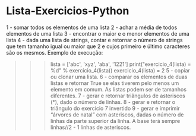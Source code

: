 # Lista-Exercicios-Python
1 - somar todos os elementos de uma lista
2 - achar a média de todos elementos de uma lista
3 -  encontrar o maior e o menor elementos de uma lista
4 - dada uma lista de strings, contar e retornar o número de
strings que tem tamanho igual ou maior que 2 e cujos primeiro
e último caracteres são os mesmos.
Exemplo de execução:
  >>> lista = ['abc', 'xyz', 'aba', '1221']
  >>> print("exercicio_4(lista) = %d" % exercicio_4(lista))
  exercicio_4(lista) = 2
 5 - copiar ou clonar uma lista.
 6 - comparar os elementos de duas listas e retornar True se elas
tiverem pelo menos um elemento em comum. As listas podem
ser de tamanhos diferentes.
7 - gerar e retornar triângulos de asteriscos (*), dado o número de
linhas.
8 -  gerar e retornar o triângulo do exercício 7 invertido
9 - gerar e imprimir “árvores de natal” com asteriscos, dadas o número de
linhas da parte superior da linha. A base terá sempre linhas//2 - 1
linhas de asteriscos.
